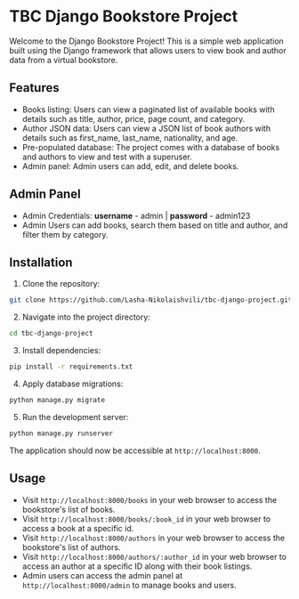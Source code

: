 # TBC Django Bookstore Project

Welcome to the Django Bookstore Project! This is a simple web application built using the Django framework that allows users to view book and author data from a virtual bookstore.

## Features

- Books listing: Users can view a paginated list of available books with details such as title, author, price, page count, and category.
- Author JSON data: Users can view a JSON list of book authors with details such as first_name, last_name, nationality, and age.
- Pre-populated database: The project comes with a database of books and authors to view and test with a superuser. 
- Admin panel: Admin users can add, edit, and delete books.

## Admin Panel
- Admin Credentials: **username** - admin | **password** - admin123
- Admin Users can add books, search them based on title and author, and filter them by category.

## Installation

1. Clone the repository:

```bash
git clone https://github.com/Lasha-Nikolaishvili/tbc-django-project.git
```

2. Navigate into the project directory:

```bash
cd tbc-django-project
```

3. Install dependencies:

```bash
pip install -r requirements.txt
```

4. Apply database migrations:

```bash
python manage.py migrate
```

5. Run the development server:

```bash
python manage.py runserver
```

The application should now be accessible at `http://localhost:8000`.

## Usage

- Visit `http://localhost:8000/books` in your web browser to access the bookstore's list of books.
- Visit `http://localhost:8000/books/:book_id` in your web browser to access a book at a specific id.
- Visit `http://localhost:8000/authors` in your web browser to access the bookstore's list of authors.
- Visit `http://localhost:8000/authors/:author_id` in your web browser to access an author at a specific ID along with their book listings.
- Admin users can access the admin panel at `http://localhost:8000/admin` to manage books and users.
